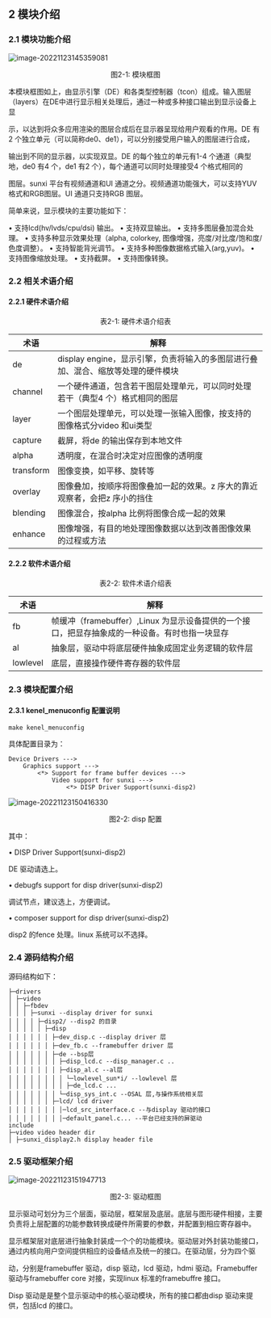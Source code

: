 ## 2 模块介绍

### 2.1 模块功能介绍

![image-20221123145359081](https://cdn.staticaly.com/gh/DongshanPI/Docs-Photos@master/Tina-Sdk/Tina_Linux_Display_DevGuide_image-20221123145359081.png)

<center>图2-1: 模块框图</center>

本模块框图如上，由显示引擎（DE）和各类型控制器（tcon）组成。输入图层（layers）在DE中进行显示相关处理后，通过一种或多种接口输出到显示设备上显

示，以达到将众多应用渲染的图层合成后在显示器呈现给用户观看的作用。DE 有2 个独立单元（可以简称de0、de1），可以分别接受用户输入的图层进行合成，

输出到不同的显示器，以实现双显。DE 的每个独立的单元有1-4 个通道（典型地，de0 有4 个，de1 有2 个），每个通道可以同时处理接受4 个格式相同的

图层。sunxi 平台有视频通道和UI 通道之分。视频通道功能强大，可以支持YUV 格式和RGB图层。UI 通道只支持RGB 图层。

简单来说，显示模块的主要功能如下：

• 支持lcd(hv/lvds/cpu/dsi) 输出。
• 支持双显输出。
• 支持多图层叠加混合处理。
• 支持多种显示效果处理（alpha, colorkey, 图像增强，亮度/对比度/饱和度/色度调整）。
• 支持智能背光调节。
• 支持多种图像数据格式输入(arg,yuv)。
• 支持图像缩放处理。
• 支持截屏。
• 支持图像转换。



### 2.2 相关术语介绍

#### 2.2.1 硬件术语介绍

<center>表2-1: 硬件术语介绍表</center>

| 术语      | 解释                                                         |
| --------- | ------------------------------------------------------------ |
| de        | display engine，显示引擎，负责将输入的多图层进行叠加、混合、缩放等处理的硬件模块 |
| channel   | 一个硬件通道，包含若干图层处理单元，可以同时处理若干（典型4 个）格式相同的图层 |
| layer     | 一个图层处理单元，可以处理一张输入图像，按支持的图像格式分video 和ui类型 |
| capture   | 截屏，将de 的输出保存到本地文件                              |
| alpha     | 透明度，在混合时决定对应图像的透明度                         |
| transform | 图像变换，如平移、旋转等                                     |
| overlay   | 图像叠加，按顺序将图像叠加一起的效果。z 序大的靠近观察者，会把z 序小的挡住 |
| blending  | 图像混合，按alpha 比例将图像合成一起的效果                   |
| enhance   | 图像增强，有目的地处理图像数据以达到改善图像效果的过程或方法 |

#### 2.2.2 软件术语介绍

<center>表2-2: 软件术语介绍表</center>

| 术语     | 解释                                                         |
| -------- | ------------------------------------------------------------ |
| fb       | 帧缓冲（framebuffer）,Linux 为显示设备提供的一个接口，把显存抽象成的一种设备。有时也指一块显存 |
| al       | 抽象层，驱动中将底层硬件抽象成固定业务逻辑的软件层           |
| lowlevel | 底层，直接操作硬件寄存器的软件层                             |

### 2.3 模块配置介绍

#### 2.3.1 kenel_menuconfig 配置说明

```
make kenel_menuconfig
```

具体配置目录为：

```
Device Drivers --->
	Graphics support --->
		<*> Support for frame buffer devices --->
			Video support for sunxi --->
				<*> DISP Driver Support(sunxi-disp2)
```

![image-20221123150416330](https://cdn.staticaly.com/gh/DongshanPI/Docs-Photos@master/Tina-Sdk/Tina_Linux_Display_DevGuide_image-20221123150416330.png)

<center>图2-2: disp 配置</center>

其中：

• DISP Driver Support(sunxi-disp2)

DE 驱动请选上。

• debugfs support for disp driver(sunxi-disp2)

调试节点，建议选上，方便调试。

• composer support for disp driver(sunxi-disp2)

disp2 的fence 处理。linux 系统可以不选择。

### 2.4 源码结构介绍

源码结构如下：

```
├─drivers
│ ├─video
│ │ ├─fbdev
│ │ │ ├─sunxi --display driver for sunxi
│ │ │ │ ├─disp2/ --disp2 的目录
│ │ │ │ │ ├─disp
│ │ │ │ │ │ ├─dev_disp.c --display driver 层
│ │ │ │ │ │ ├─dev_fb.c --framebuffer driver 层
│ │ │ │ │ │ ├─de --bsp层
│ │ │ │ │ │ │ ├─disp_lcd.c --disp_manager.c ..
│ │ │ │ │ │ │ ├─disp_al.c --al层
│ │ │ │ │ │ │ │ └─lowlevel_sun*i/ --lowlevel 层
│ │ │ │ │ │ │ │ ├─de_lcd.c ...
│ │ │ │ │ │ │ └─disp_sys_int.c --OSAL 层,与操作系统相关层
│ │ │ │ │ │ ├─lcd/ lcd driver
│ │ │ │ │ │ │ │─lcd_src_interface.c --与display 驱动的接口
│ │ │ │ │ │ │ │─default_panel.c... --平台已经支持的屏驱动
include
├─video video header dir
│ ├─sunxi_display2.h display header file
```

### 2.5 驱动框架介绍

![image-20221123151947713](https://cdn.staticaly.com/gh/DongshanPI/Docs-Photos@master/Tina-Sdk/Tina_Linux_Display_DevGuide_image-20221123151947713.png)

<center>图2-3: 驱动框图</center>

显示驱动可划分为三个层面，驱动层，框架层及底层。底层与图形硬件相接，主要负责将上层配置的功能参数转换成硬件所需要的参数，并配置到相应寄存器中。

显示框架层对底层进行抽象封装成一个个的功能模块。驱动层对外封装功能接口，通过内核向用户空间提供相应的设备结点及统一的接口。在驱动层，分为四个驱

动，分别是framebuffer 驱动，disp 驱动，lcd 驱动，hdmi 驱动。Framebuffer 驱动与framebuffer core 对接，实现linux 标准的framebuffre 接口。

Disp 驱动是是整个显示驱动中的核心驱动模块，所有的接口都由disp 驱动来提供，包括lcd 的接口。
